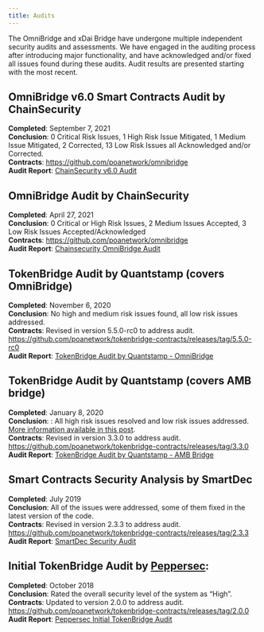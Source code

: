 ```yaml
---
title: Audits
---
```

The OmniBridge and xDai Bridge have undergone multiple independent security audits and assessments. We have engaged in the auditing process after introducing major functionality, and have acknowledged and/or fixed all issues found during these audits. Audit results are presented starting with the most recent.

## OmniBridge v6.0 Smart Contracts Audit by ChainSecurity
__Completed__: September 7, 2021  
__Conclusion__: 0 Critical Risk Issues, 1 High Risk Issue Mitigated, 1 Medium Issue Mitigated, 2 Corrected, 13 Low Risk Issues all Acknowledged and/or Corrected.  
__Contracts__: https://github.com/poanetwork/omnibridge  
__Audit Report__: [ChainSecurity v6.0 Audit](/files/ChainSecurity_POA_Network_Omnibridge_Version_6_0_audit.pdf)

## OmniBridge Audit by ChainSecurity
__Completed__: April 27, 2021  
__Conclusion__: 0 Critical or High Risk Issues, 2 Medium Issues Accepted, 3 Low Risk Issues Accepted/Acknowledged  
__Contracts__:  https://github.com/poanetwork/omnibridge  
__Audit Report__: [Chainsecurity OmniBridge Audit](https://chainsecurity.com/security-audit/poa-network-omnibridge/)

## TokenBridge Audit by Quantstamp (covers OmniBridge)
__Completed__: November 6, 2020  
__Conclusion__: No high and medium risk issues found, all low risk issues addressed.  
__Contracts__: Revised in version 5.5.0-rc0 to address audit. https://github.com/poanetwork/tokenbridge-contracts/releases/tag/5.5.0-rc0  
__Audit Report__: [TokenBridge Audit by Quantstamp - OmniBridge](https://github.com/omni/tokenbridge/blob/master/audit/quantstamp/POA-Network-TokenBridge-contracts-5.4.1-security-assessment-report.pdf) 

## TokenBridge Audit by Quantstamp (covers AMB bridge)
__Completed__: January 8, 2020  
__Conclusion__: : All high risk issues resolved and low risk issues addressed. [More information available in this post](https://forum.poa.network/t/quantstamp-security-audit-for-tokenbridge-contracts-completed/3233).  
__Contracts__: Revised in version 3.3.0 to address audit. https://github.com/poanetwork/tokenbridge-contracts/releases/tag/3.3.0  
__Audit Report__: [TokenBridge Audit by Quantstamp - AMB Bridge](https://github.com/omni/tokenbridge/blob/73d500210546e2959536dc569f1aec5752077225/audit/quantstamp/POA-Network-Token-bridge-security-assessment-report.pdf)  

## Smart Contracts Security Analysis by SmartDec
__Completed__: July 2019  
__Conclusion__:  All of the issues were addressed, some of them fixed in the latest version of the code.  
__Contracts__: Revised in version 2.3.3 to address audit. https://github.com/poanetwork/tokenbridge-contracts/releases/tag/2.3.3  
__Audit Report__: [SmartDec Security Audit](https://github.com/omni/tokenbridge/blob/73d500210546e2959536dc569f1aec5752077225/audit/smartdec/POA-Network-TokenBridge-Contracts-v2-3-2-Security-Assessment.pdf) 

## Initial TokenBridge Audit by [Peppersec](https://peppersec.com/):
__Completed__: October 2018  
__Conclusion__: Rated the overall security level of the system as “High”.  
__Contracts__: Updated to version 2.0.0 to address audit.  https://github.com/poanetwork/tokenbridge-contracts/releases/tag/2.0.0  
__Audit Report__: [Peppersec Initial TokenBridge Audit](https://github.com/omni/tokenbridge/blob/73d500210546e2959536dc569f1aec5752077225/audit/peppersec/POA-Network-Token-bridge-security-assessment-report.pdf) 